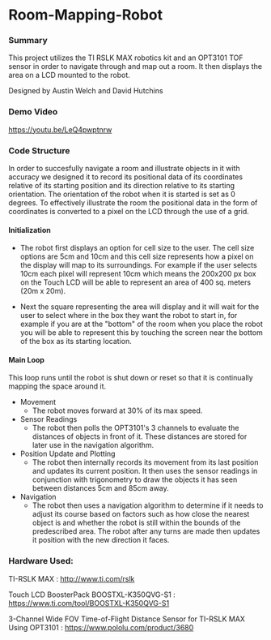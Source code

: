 # Room-Mapping-Robot

### Summary

This project utilizes the TI RSLK MAX robotics kit and an OPT3101 TOF sensor in order to navigate through and map out a room. It then displays the area on a LCD mounted to the robot.

Designed by Austin Welch and David Hutchins

### Demo Video
https://youtu.be/LeQ4pwptnrw

### Code Structure

In order to succesfully navigate a room and illustrate objects in it with accuracy we designed it to record its positional data of its coordinates relative of its
 starting position and its direction relative to its starting orientation. The orientation of the robot when it is started is set as 0 degrees.
To effectively illustrate the room the positional data in the form of coordinates is converted to a pixel on the LCD through the use of a grid.


#### Initialization

- The robot first displays an option for cell size to the user. The cell size options are 5cm and 10cm and this cell size represents how a pixel on
the display will map to its surroundings. For example if the user selects 10cm each pixel will represent 10cm which means the 200x200 px box on the Touch LCD will be
able to represent an area of 400 sq. meters (20m x 20m).

- Next the square representing the area will display and it will wait for the user to select where in the box they want the robot to start in, for example if you are
at the "bottom" of the room when you place the robot you will be able to represent this by touching the screen near the bottom of the box as its starting location.

#### Main Loop

This loop runs until the robot is shut down or reset so that it is continually mapping the space around it.

- Movement
  - The robot moves forward at 30% of its max speed.
- Sensor Readings
  - The robot then polls the OPT3101's 3 channels to evaluate the distances of objects in front of it. These distances are stored for later use in the navigation
  algorithm.
- Position Update and Plotting
  - The robot then internally records its movement from its last position and updates its current position. It then uses the sensor readings in conjunction with
   trigonometry to draw the objects it has seen between distances 5cm and 85cm away.
- Navigation
  - The robot then uses a navigation algorithm to determine if it needs to adjust its course based on factors such as how close the nearest object is and whether
  the robot is still within the bounds of the predescribed area. The robot after any turns are made then updates it position with the new direction it faces.



### Hardware Used:

TI-RSLK MAX : http://www.ti.com/rslk

Touch LCD BoosterPack BOOSTXL-K350QVG-S1 : https://www.ti.com/tool/BOOSTXL-K350QVG-S1

3-Channel Wide FOV Time-of-Flight Distance Sensor for TI-RSLK MAX Using OPT3101 : https://www.pololu.com/product/3680
